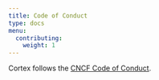 ```yaml
---
title: Code of Conduct
type: docs
menu: 
  contributing:
    weight: 1
---
```


Cortex follows the [CNCF Code of Conduct](https://github.com/cncf/foundation/blob/master/code-of-conduct.md).
